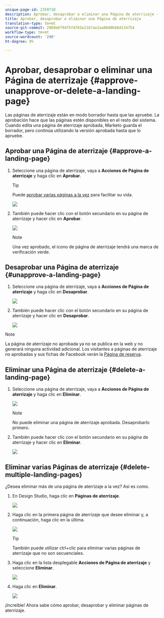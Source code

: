 ```yaml
---
unique-page-id: 2359710
description: Aprobar, desaprobar o eliminar una Página de aterrizaje - Documentos de marketing - Documentación del producto
title: Aprobar, desaprobar o eliminar una Página de aterrizaje
translation-type: tm+mt
source-git-commit: 2969e6f94f5fd781e2167ae2aa8680bb8d134754
workflow-type: tm+mt
source-wordcount: '290'
ht-degree: 0%

---
```



# Aprobar, desaprobar o eliminar una Página de aterrizaje {#approve-unapprove-or-delete-a-landing-page}

Las páginas de aterrizaje están en modo borrador hasta que las apruebe. La aprobación hace que las páginas estén disponibles en el resto del sistema. Cuando edita una página de aterrizaje aprobada, Marketo guarda el borrador, pero continúa utilizando la versión aprobada hasta que lo apruebe.

## Aprobar una Página de aterrizaje {#approve-a-landing-page}

1. Seleccione una página de aterrizaje, vaya a **Acciones de Página de aterrizaje** y haga clic en **Aprobar**.

   >[!TIP]
   >
   >Puede [aprobar varias páginas a la vez](/help/marketo/product-docs/demand-generation/landing-pages/landing-page-actions/approve-multiple-landing-pages-at-once.md) para facilitar su vida.

   ![](assets/image2014-9-16-15-3a28-3a22.png)

1. También puede hacer clic con el botón secundario en su página de aterrizaje y hacer clic en **Aprobar**.

   ![](assets/image2014-9-16-15-3a30-3a4.png)

   >[!NOTE]
   >
   >Una vez aprobado, el icono de página de aterrizaje tendrá una marca de verificación verde.

## Desaprobar una Página de aterrizaje {#unapprove-a-landing-page}

1. Seleccione una página de aterrizaje, vaya a **Acciones de Página de aterrizaje** y haga clic en **Desaprobar**.

   ![](assets/image2014-9-16-15-3a31-3a8.png)

1. También puede hacer clic con el botón secundario en su página de aterrizaje y hacer clic en **Desaprobar**.

   ![](assets/image2014-9-16-15-3a31-3a34.png)

>[!NOTE]
>
>La página de aterrizaje no aprobada ya no se publica en la web y no generará ninguna actividad adicional. Los visitantes a páginas de aterrizaje no aprobadas y sus fichas de Facebook verán la [Página de reserva](/help/marketo/product-docs/administration/settings/set-a-fallback-page.md).

## Eliminar una Página de aterrizaje {#delete-a-landing-page}

1. Seleccione una página de aterrizaje, vaya a **Acciones de Página de aterrizaje** y haga clic en **Eliminar**.

   ![](assets/image2014-9-16-15-3a49-3a59.png)

   >[!NOTE]
   >
   >No puede eliminar una página de aterrizaje aprobada. Desaprobarlo primero.

1. También puede hacer clic con el botón secundario en su página de aterrizaje y hacer clic en **Eliminar**.

   ![](assets/image2014-9-16-15-3a50-3a40.png)

## Eliminar varias Páginas de aterrizaje {#delete-multiple-landing-pages}

¿Desea eliminar más de una página de aterrizaje a la vez? Así es como.

1. En Design Studio, haga clic en **Páginas de aterrizaje**.

   ![](assets/one.png)

1. Haga clic en la primera página de aterrizaje que desee eliminar y, a continuación, haga clic en la última.

   ![](assets/two.png)

   >[!TIP]
   >
   >También puede utilizar ctrl+clic para eliminar varias páginas de aterrizaje que no son secuenciales.

1. Haga clic en la lista desplegable **Acciones de Página de aterrizaje** y seleccione **Eliminar**.

   ![](assets/three.png)

1. Haga clic en **Eliminar**.

   ![](assets/four.png)

¡Increíble! Ahora sabe cómo aprobar, desaprobar y eliminar páginas de aterrizaje.
